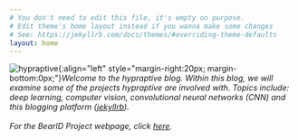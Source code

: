 ```yaml
---
# You don't need to edit this file, it's empty on purpose.
# Edit theme's home layout instead if you wanna make some changes
# See: https://jekyllrb.com/docs/themes/#overriding-theme-defaults
layout: home
---
```

![hypraptive](/assets/hypraptive_logo_100x100.png){:align="left" style="margin-right:20px; margin-bottom:0px;"}*Welcome to the hypraptive blog. Within this blog, we will examine some of the projects hypraptive are involved with. Topics include: deep learning, computer vision, convolutional neural networks (CNN) and this blogging platform ([jekyllrb](https://jekyllrb.com/)).*
<br>
<br>
*For the BearID Project webpage, click [here](https://bearresearch.org/).*
<br>
